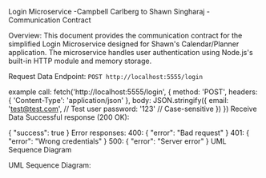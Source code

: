 Login Microservice -Campbell Carlberg to Shawn Singharaj - Communication Contract

Overview:
This document provides the communication contract for the simplified Login Microservice designed for Shawn's Calendar/Planner application. The microservice handles user authentication using Node.js's built-in HTTP module and memory storage.


Request Data
Endpoint: `POST http://localhost:5555/login`

example call:
fetch('http://localhost:5555/login', {
  method: 'POST',
  headers: { 'Content-Type': 'application/json' },
  body: JSON.stringify({ 
    email: 'test@test.com',  // Test user
    password: '123'          // Case-sensitive
  })
})
Receive Data
Successful response (200 OK):


{ "success": true }
Error responses:
400: { "error": "Bad request" }
401: { "error": "Wrong credentials" }
500: { "error": "Server error" }
UML Sequence Diagram

UML Sequence Diagram:




